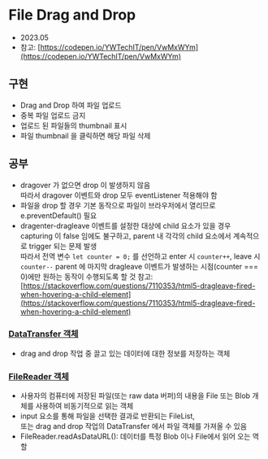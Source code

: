 # File Drag and Drop

- 2023.05
- 참고: [https://codepen.io/YWTechIT/pen/VwMxWYm](https://codepen.io/YWTechIT/pen/VwMxWYm)

## 구현

- Drag and Drop 하여 파일 업로드
- 중복 파일 업로드 금지
- 업로드 된 파일들의 thumbnail 표시
- 파일 thumbnail 을 클릭하면 해당 파일 삭제

## 공부

- dragover 가 없으면 drop 이 발생하지 않음  
  따라서 dragover 이벤트와 drop 모두 eventListener 적용해야 함
- 파일을 drop 할 경우 기본 동작으로 파일이 브라우저에서 열리므로 e.preventDefault() 필요
- dragenter-dragleave 이벤트를 설정한 대상에 child 요소가 있을 경우  
  capturing 이 false 임에도 불구하고, parent 내 각각의 child 요소에서 계속적으로 trigger 되는 문제 발생  
  따라서 전역 변수 `let counter = 0;` 를 선언하고 enter 시 `counter++`, leave 시 `counter--`
  parent 에 마지막 dragleave 이벤트가 발생하는 시점(counter === 0)에만 원하는 동작이 수행되도록 할 것
  참고: [https://stackoverflow.com/questions/7110353/html5-dragleave-fired-when-hovering-a-child-element](https://stackoverflow.com/questions/7110353/html5-dragleave-fired-when-hovering-a-child-element)

### [DataTransfer 객체](https://developer.mozilla.org/en-US/docs/Web/API/DataTransfer)

- drag and drop 작업 중 끌고 있는 데이터에 대한 정보를 저장하는 객체

### [FileReader 객체](https://developer.mozilla.org/en-US/docs/Web/API/FileReader)

- 사용자의 컴퓨터에 저장된 파일(또는 raw data 버퍼)의 내용을
  File 또는 Blob 개체를 사용하여 비동기적으로 읽는 객체
- input 요소를 통해 파일을 선택한 결과로 반환되는 FileList,  
  또는 drag and drop 작업의 DataTransfer 에서 파일 객체를 가져올 수 있음
- FileReader.readAsDataURL(): 데이터를 특정 Blob 이나 File에서 읽어 오는 역할
